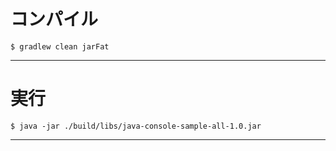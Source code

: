 # コンパイル
```
$ gradlew clean jarFat
```
---
# 実行
```
$ java -jar ./build/libs/java-console-sample-all-1.0.jar
```
---
